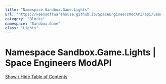 ```yaml
---
title: "Namespace Sandbox.Game.Lights"
url: "https://keensoftwarehouse.github.io/SpaceEngineersModAPI/api/Sandbox.Game.Lights.html"
category: "Blocks"
namespace: "Sandbox.Game"
class: "Lights"
---
```


# Namespace Sandbox.Game.Lights | Space Engineers ModAPI

[Show / Hide Table of Contents](#sidetoggle)